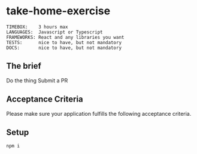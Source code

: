 # take-home-exercise

```
TIMEBOX:    3 hours max
LANGUAGES:  Javascript or Typescript
FRAMEWORKS: React and any libraries you want
TESTS:      nice to have, but not mandatory
DOCS:       nice to have, but not mandatory
```

## The brief

Do the thing
Submit a PR

## Acceptance Criteria
Please make sure your application fulfills the following acceptance criteria.

## Setup
`npm i`
